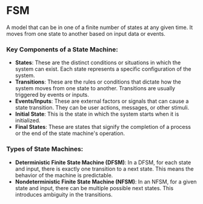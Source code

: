 # FSM

A model that can be in one of a finite number of states at any given time. It moves from one state to another based on input data or events.

### Key Components of a State Machine:

- **States**: These are the distinct conditions or situations in which the system can exist. Each state represents a specific configuration of the system.
- **Transitions**: These are the rules or conditions that dictate how the system moves from one state to another. Transitions are usually triggered by events or inputs.
- **Events/Inputs**: These are external factors or signals that can cause a state transition. They can be user actions, messages, or other stimuli.
- **Initial State**: This is the state in which the system starts when it is initialized.
- **Final States**: These are states that signify the completion of a process or the end of the state machine's operation.
### Types of State Machines:

- **Deterministic Finite State Machine (DFSM)**: In a DFSM, for each state and input, there is exactly one transition to a next state. This means the behavior of the machine is predictable.
- **Nondeterministic Finite State Machine (NFSM)**: In an NFSM, for a given state and input, there can be multiple possible next states. This introduces ambiguity in the transitions.